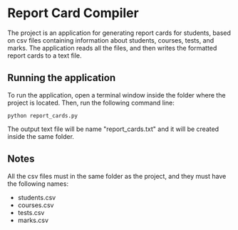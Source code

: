 # Report Card Compiler

The project is an application for generating report cards for students, based on csv files containing information about students, courses, tests, and marks. The application reads all the files, and then writes the formatted report cards to a text file.

## Running the application

To run the application, open a terminal window inside the folder where the project is located. Then, run the following command line:

```
python report_cards.py
```

The output text file will be name "report_cards.txt" and it will be created inside the same folder.

## Notes

All the csv files must in the same folder as the project, and they must have the following names:
* students.csv
* courses.csv
* tests.csv
* marks.csv
